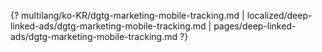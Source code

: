 {? multilang/ko-KR/dgtg-marketing-mobile-tracking.md | localized/deep-linked-ads/dgtg-marketing-mobile-tracking.md | pages/deep-linked-ads/dgtg-marketing-mobile-tracking.md ?}
